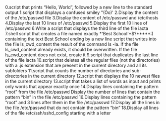0.script that prints “Hello, World”, followed by a new line to the standard output
1.script that displays a confused smiley "(Ôo)'
2.Display the content of the /etc/passwd file
3.Display the content of /etc/passwd and /etc/hosts
4.Display the last 10 lines of /etc/passwd
5.Display the first 10 lines of /etc/passwd
6.Write a script that displays the third line of the file iacta
7.shell script that creates a file named exactly \*\'Best School\'\*$\?\*\*\*\*\*:) containing the text Best School ending by a new line
script that writes into the file ls_cwd_content the result of the command ls -la. If the file ls_cwd_content already exists, it should be overwritten. If the file ls_cwd_content does not exist, create it
9.script that duplicates the last line of the file iacta
10.script that deletes all the regular files (not the directories) with a .js extension that are present in the current directory and all its subfolders
11.script that counts the number of directories and sub-directories in the current directory
12.script that displays the 10 newest files in the current directory
13.script that takes a list of words as input and prints only words that appear exactly once
14.Display lines containing the pattern “root” from the file /etc/passwd
Display the number of lines that contain the pattern “bin” in the file /etc/passwd
16.Display lines containing the pattern “root” and 3 lines after them in the file /etc/passwd
17.Display all the lines in the file /etc/passwd that do not contain the pattern “bin”
18.Display all lines of the file /etc/ssh/sshd_config starting with a letter
